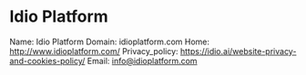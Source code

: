 
# Idio Platform

Name: Idio Platform
Domain: idioplatform.com
Home: http://www.idioplatform.com/
Privacy_policy: https://idio.ai/website-privacy-and-cookies-policy/
Email: info@idioplatform.com
